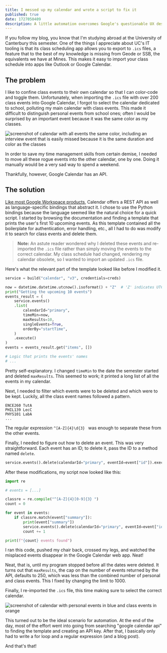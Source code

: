 ```yaml
---
title: I messed up my calendar and wrote a script to fix it
published: true
date: 1727050409
description: A little automation overcomes Google's questionable UX design.
---
```

If you follow my blog, you know that I'm studying abroad at the University of Canterbury this semester. One of the things I appreciate about UC's IT tooling is that its class scheduling app allows you to export to `.ics` files, a feature that to the best of my knowledge is missing from Geode or SSB, the equivalents we have at Mines. This makes it easy to import your class schedule into apps like Outlook or Google Calendar.

## The problem

I like to confine class events to their own calendar so that I can color-code and toggle them. Unfortunately, when importing the `.ics` file with over 200 class events into Google Calendar, I forgot to select the calendar dedicated to school, polluting my main calendar with class events. This made it difficult to distinguish personal events from school ones; often I would be surprised by an important event because it was the same color as my classes.

![screenshot of calendar with all events the same color, including an interview event that is easily missed because it is the same duration and color as the classes](messed_up_calendar.png "How long does it take you to find when my interview is?")

In order to save my time management skills from certain demise, I needed to move all these rogue events into the other calendar, one by one. Doing it manually would be a very sad way to spend a weekend.

Thankfully, however, Google Calendar has an API.

## The solution
[Like most Google Workspace products](https://developers.google.com/workspace/explore?filter=), Calendar offers a REST API as well as language-specific bindings that abstract it. I chose to use the Python bindings because the language seemed like the natural choice for a quick script. I started by browsing the documentation and finding a template that prints the user's first 10 upcoming events. As this template contained all the boilerplate for authentication, error handling, etc., all I had to do was modify it to search for class events and delete them.

> **Note:** An astute reader wondered why I deleted these events and
> re-imported the `.ics` file rather than simply moving the events to the
> correct calendar. My class schedule had changed, rendering my calendar
> obsolete, so I wanted to import an updated `.ics` file.

Here's what the relevant part of the template looked like before I modified it.
```py
service = build("calendar", "v3", credentials=creds)

now = datetime.datetime.utcnow().isoformat() + "Z"  # 'Z' indicates UTC time
print("Getting the upcoming 10 events")
events_result = (
    service.events()
    .list(
        calendarId="primary",
        timeMin=now,
        maxResults=10,
        singleEvents=True,
        orderBy="startTime",
    )
    .execute()
)
events = events_result.get("items", [])

# Logic that prints the events' names
# ...
```
Pretty self-explanatory. I changed `timeMin` to the date the semester started and deleted `maxResults`. This seemed to work; it printed a long list of all the events in my calendar.

Next, I needed to filter which events were to be deleted and which were to be kept. Luckily, all the class event names followed a pattern.
```
ENCE260 TutA
PHIL139 LecC
PHYS101 LabA
...
```
The regular expression `^[A-Z]{4}\d{3} `&nbsp;was enough to separate these from the other events.

Finally, I needed to figure out how to delete an event. This was very straightforward. Each event has an ID; to delete it, pass the ID to a method named `delete`.
```py
service.events().delete(calendarId="primary", eventId=event["id"]).execute()
```

After these modifications, my script now looked like this:
```py
import re

# events = [...]

classre = re.compile("^[A-Z]{4}[0-9]{3} ")
count = 0

for event in events:
    if classre.match(event["summary"]):
        print(event["summary"])
        service.events().delete(calendarId="primary", eventId=event["id"]).execute()
        count += 1

print(f"{count} events found")
```

I ran this code, pushed my chair back, crossed my legs, and watched the misplaced events disappear in the Google Calendar web app. Neat!

Neat, that is, until my program stopped before all the dates were deleted. It turns out that `maxResults`, the cap on the number of events returned by the API, defaults to 250, which was less than the combined number of personal and class events. This I fixed by changing the limit to 1000.

Finally, I re-imported the `.ics` file, this time making sure to select the correct calendar.

![screenshot of calendar with personal events in blue and class events in orange](fixed_calendar.png "Phew, that's much easier to read!")

This turned out to be the ideal scenario for automation. At the end of the day, most of the effort went into going from searching "google calendar api" to finding the template and creating an API key. After that, I basically only had to write a for loop and a regular expression (and a blog post).

And that's that!
